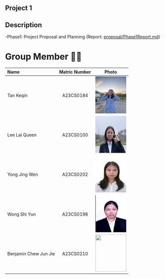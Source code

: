 ## Project 1

## Description
-Phase1: Project Proposal and Planning (Report: [proposal/Phase1Report.md](https://github.com/tkeqin/Seven-Teen_Project1_SAD_20232024/blob/a108820ea790571409c456c74aa7b93c94db553a/proposal/Phase1Report.md))

# Group Member 🧑‍💻

| Name             | Matric Number | Photo                                                         |
| :---------------- | :-------------: | :------------------------------------------------------------: |
| Tan Keqin        | A23CS0184        | <img src="images/keqin.jpg/" width=100px, height=120px>    |
| Lee Lai Queen         | A23CS0100        | <img src="images/lq.jpeg" width=100px, height=120px>|
| Yong Jing Wen            | A23CS0202     | <img src="images/jw.jpg" width=100px, height=120px>    |
| Wong Shi Yun                | A23CS0198        | <img src="images/wsy.jpg/" width=100px, height=120px>         |
| Benjamin Chew Jun Jie                | A23CS0210        | <img src="image/benjamin.jpeg" width=100px, height=120px>         |
